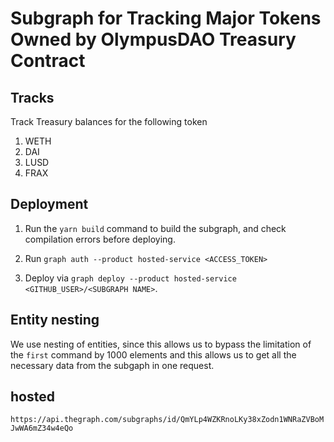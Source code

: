 # Subgraph for Tracking Major Tokens Owned by OlympusDAO Treasury Contract 

## Tracks
Track Treasury balances for the following token
1. WETH
2. DAI
3. LUSD
4.  FRAX
## Deployment

1. Run the `yarn build` command to build the subgraph, and check compilation errors before deploying.

2. Run `graph auth --product hosted-service <ACCESS_TOKEN>`

3. Deploy via `graph deploy --product hosted-service <GITHUB_USER>/<SUBGRAPH NAME>`. 

## Entity nesting
We use nesting of entities, since this allows us to bypass the limitation of the `first` command by 1000 elements and this allows us to get all the necessary data from the subgaph in one request.

## hosted 
`https://api.thegraph.com/subgraphs/id/QmYLp4WZKRnoLKy38xZodn1WNRaZVBoMJwWA6mZ34w4eQo`
